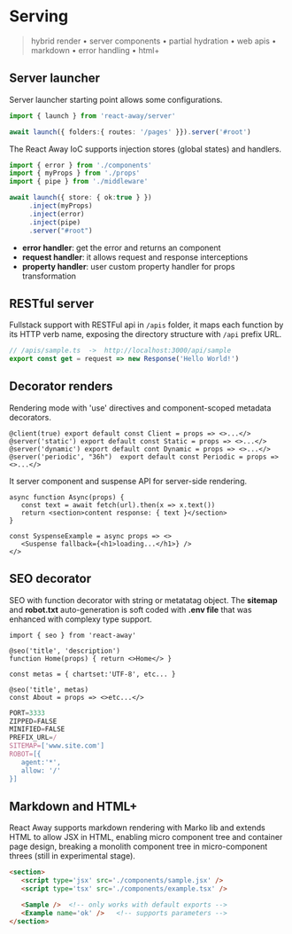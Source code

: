<script src='../js/index.js'></script>
<style>@import url(../@assets/css/index.css);</style> 
<style>@import url(serving.css);</style> 

# Serving

> hybrid render • server components • partial hydration • web apis • markdown • error handling • html+


## Server launcher

Server launcher starting point allows some configurations.
```ts
import { launch } from 'react-away/server'

await launch({ folders:{ routes: '/pages' }}).server('#root')
```

The React Away IoC supports injection stores (global states) and handlers.

<aside cols='5:4'>

```ts
import { error } from './components'
import { myProps } from './props'
import { pipe } from './middleware'

await launch({ store: { ok:true } }) 
     .inject(myProps)
     .inject(error)
     .inject(pipe)
     .server("#root")
```

* **error handler**: get the error and returns an component
* **request handler**: it allows request and response interceptions
* **property handler**: user custom property handler for props transformation

</aside>

## RESTful server

Fullstack support with RESTFul api in `/apis` folder, it maps each function by its HTTP verb name, exposing the directory structure with `/api` prefix URL.

```ts
// /apis/sample.ts  ->  http://localhost:3000/api/sample
export const get = request => new Response('Hello World!')
```

## Decorator renders

Rendering mode with 'use' directives and component-scoped metadata decorators.

```tsx
@client(true) export default const Client = props => <>...</>
@server('static') export default const Static = props => <>...</>
@server('dynamic') export default cont Dynamic = props => <>...</>
@server('periodic', "36h")  export default const Periodic = props => <>...</>
```

It server component and suspense API for server-side rendering.

```tsx
async function Async(props) {
   const text = await fetch(url).then(x => x.text())
   return <section>content response: { text }</section>
}

const SyspenseExample = async props => <>
   <Suspense fallback={<h1>loading...</h1>} />
</>
```

## SEO decorator

SEO with function decorator with string or metatatag object. The **sitemap** and **robot.txt** auto-generation is soft coded with **.env file** that was enhanced with complexy type support.

<aside cols='5:3'> 
 

```tsx
import { seo } from 'react-away'
 
@seo('title', 'description')  
function Home(props) { return <>Home</> }

const metas = { chartset:'UTF-8', etc... }

@seo('title', metas) 
const About = props => <>etc...</> 
```


```js
PORT=3333
ZIPPED=FALSE
MINIFIED=FALSE
PREFIX_URL=/  
SITEMAP=['www.site.com']
ROBOT=[{ 
   agent:'*',  
   allow: '/' 
}]
``` 

</aside>


## Markdown and HTML+

React Away supports markdown rendering with Marko lib and extends HTML to allow JSX in HTML, enabling micro component tree and container page design, breaking a monolith component tree in micro-component threes (still in experimental stage).

```html
<section>
   <script type='jsx' src='./components/sample.jsx' />      
   <script type='tsx' src='./components/example.tsx' />

   <Sample />  <!-- only works with default exports -->
   <Example name='ok' />   <!-- supports parameters -->
</section>
```
